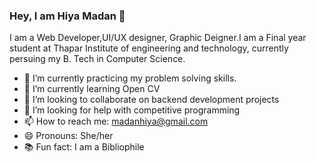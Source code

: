 ### Hey, I am Hiya Madan 👋

I am a Web Developer,UI/UX designer, Graphic Deigner.I am a Final year student at Thapar Institute of engineering and technology, currently persuing my B. Tech in Computer Science.

- 🔭 I’m currently practicing my problem solving skills.
- 🌱 I’m currently learning Open CV
- 👯 I’m looking to collaborate on backend development projects
- 🤔 I’m looking for help with competitive programming
- 📫 How to reach me: madanhiya@gmail.com
- 😄 Pronouns: She/her
- 📚 Fun fact: I am a Bibliophile

